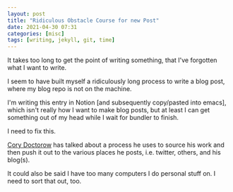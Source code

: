 ```yaml
---
layout: post
title: "Ridiculous Obstacle Course for new Post"
date: 2021-04-30 07:31
categories: [misc]
tags: [writing, jekyll, git, time]
---
```

It takes too long to get the point of writing something, that I've forgotten what I want to write.

I seem to have built myself a ridiculously long process to write a blog post, where my blog repo is not on the machine.

I'm writing this entry in Notion [and subsequently copy/pasted into emacs], which isn't really how I want to make blog posts, but at least I can get something out of my head while I wait for bundler to finish.

I need to fix this.

[Cory Doctorow](https://twitter.com/doctorow "writer, speaker, thinker, freedom figher") has talked about a process he uses to source his work and then push it out to the various places he posts, i.e. twitter, others, and his blog(s).

It could also be said I have too many computers I do personal stuff on. I need to sort that out, too.
